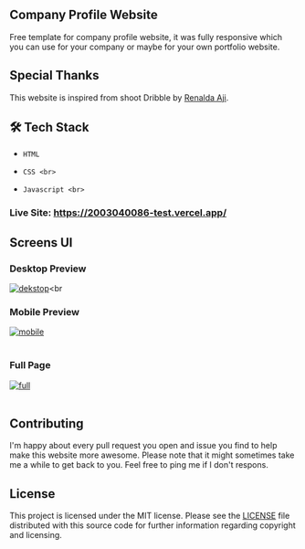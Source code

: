 ## Company Profile Website
Free template for company profile website, it was fully responsive which you can use for your company or maybe for your own portfolio website.

## Special Thanks
This website is inspired from shoot Dribble by [Renalda Aji](https://dribbble.com/shots/20027336-Vonzy-Beauty-Website-Landing-Page).

## 🛠    Tech Stack<br>
-     HTML 
-     CSS <br>
-     Javascript <br>

### Live Site: https://2003040086-test.vercel.app/

## Screens UI
### Desktop Preview
<a href="https://postimg.cc/3kFMJYgW" target="_blank"><img src="https://i.postimg.cc/cLVdhJC7/dekstop.png" alt="dekstop"/></a><br
### Mobile Preview
<a href="https://postimages.org/" target="_blank"><img src="https://i.postimg.cc/X71jZL0z/mobile.png" alt="mobile"/></a><br/><br/>
### Full Page
<a href="https://postimg.cc/SXSBn3rd" target="_blank"><img src="https://i.postimg.cc/VNnmVc0x/full.png" alt="full"/></a><br/><br/>

## Contributing
I'm happy about every pull request you open and issue you find to help make this website more awesome. Please note that it might sometimes take me a while to get back to you. Feel free to ping me if I don't respons.

## License
This project is licensed under the MIT license. Please see the [LICENSE](https://choosealicense.com/licenses/mit/) file distributed with this source code for further information regarding copyright and licensing.
